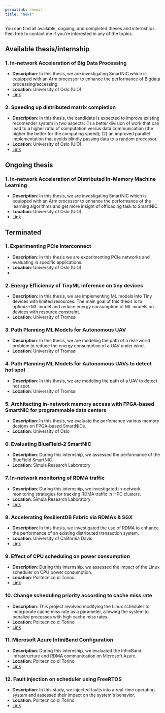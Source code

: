 ```yaml
---
permalink: /news/
title: "News"
---
```

You can find all available, ongoing, and completed theses and internships. Feel free to contact me if you're interested in any of the topics.

## Available thesis/internship

### 1. **In-network Acceleration of Big Data Processing**   
   - **Description**: In this thesis, we are investigating SmartNIC which is equipped with an Arm processor
      to enhance the performance of Bigdata processing/accessing.
   - **Location**: University of Oslo (UiO)
   - [Link](https://www.mn.uio.no/ifi/studier/masteroppgaver/nd/in-network-acceleration-of-big-data-processing.html)

### 2. **Speeding up distributed matrix completion**   
   - **Description**: In this thesis, the candidate is expected to improve existing recomender system in two aspects: (1) a better division of work that can lead to a higher ratio of computation versus data communication (the higher the better for the computing speed); (2) an improved parallel implementation that avoids blindly passing data to a random processor.
   - **Location**: University of Oslo (UiO)
   - [Link](https://www.mn.uio.no/ifi/studier/masteroppgaver/scml/distributed-matrix-completion.html)

## Ongoing thesis

### 1. **In-network Acceleration of Distributed In-Memory Machine Learning**   
   - **Description**: In this thesis, we are investigating SmartNIC which is equipped with an Arm processor
      to enhance the performance of the learning algorithms and get more insight of offloading task to SmartNIC.
   - **Location**: University of Oslo (UiO) 
   - [Link](https://www.mn.uio.no/ifi/studier/masteroppgaver/nd/in-network-acceleration-of-distributed-in-memory-m.html)


## Terminated

### 1. **Experimenting PCIe interconnect**   
   - **Description**: In this thesis we are experimenting PCIe networks and evaluating in specific applications. 
   - **Location**: University of Oslo (UiO)
   - 
### 2. **Energy Efficiency of TinyML inference on tiny devices**   
   - **Description**: In this thesis, we are implementing ML models into Tiny devices with limited resources.
      The main goal of this thesis is to optimize ML model and reduce energy consumption of ML models on devices with resource constraint.
   - **Location**: University of Tromsø     

### 3. **Path Planning ML Models for Autonomous UAV**   
   - **Description**: In this thesis, we are modeling the path of a real-world problem to reduce the energy consumption of a UAV under wind.
   - **Location**: University of Tromsø 
    
### 4. **Path Planning ML Models for Autonomous UAVs to detect hot spot**   
   - **Description**: In this thesis, we are modeling the path of a UAV to detect hot spot.
   - **Location**: University of Tromsø


### 5. **Architecting In-network memory access with FPGA-based SmartNIC for programmable data centers**   
   - **Description**: In this thesis, we evaluate the perfomance various memory designs on FPGA-based SmartNICs.
   - **Location**: University of Oslo


### 6. **Evaluating BlueField-2 SmartNIC**   
   - **Description**: During this internship, we assessed the performance of the BlueField SmartNIC.
   - **Location**: Simula Research Laboratory

### 7. **In-network monitoring of RDMA traffic**   
   - **Description**: During this internship, we investigated in-network monitoring strategies for tracking RDMA traffic in HPC clusters.
   - **Location**: Simula Research Laboratory
   - [Link](https://link.springer.com/chapter/10.1007/978-3-031-57942-4_35)

### 8. **Accelerating ResilientDB Fabric via RDMAs & SGX**   
   - **Description**: In this thesis, we investigated the use of RDMA to enhance the performance of an existing distributed transaction system.
   - **Location**: University of California Davis
   - [Link](https://expolab.resilientdb.com/)

### 9. Effect of CPU scheduling on power consumption
  - **Description**: During this internship, we assessed the impact of the Linux scheduler on CPU power consumption.
  - **Location**: Politecnico di Torino
  - [Link](https://www.researchgate.net/publication/383057487_Effect_of_CPU_scheduling_on_power_consumption)
    
### 10. Change scheduling priority according to cache miss rate
  - **Description**: This project involved modifying the Linux scheduler to incorporate cache miss rate as a parameter, allowing the system to penalize processes with high cache miss rates.
  - **Location**: Politecnico di Torino
  - [Link](https://www.researchgate.net/publication/383057404_Change_scheduling_priority_according_to_cache_miss_rate)

### 11. Microsoft Azure InfiniBand Configuration
   - **Description**: During this internship, we evaluated the InfiniBand infrastructure and RDMA communication on Microsoft Azure.
  - **Location**: Politecnico di Torino
  - [Link](https://www.researchgate.net/publication/358500882_Politecnico_di_Torino_Microsoft_Azure_InfiniBand_Configuration_technical_report_Advisor_Masoud_Hemmatpour_system_Programming_course_project)

### 12. Fault injection on scheduler using FreeRTOS
  - **Description**: In this study, we injected faults into a real-time operating system and assessed their impact on the system's behavior.
  - **Location**: Politecnico di Torino
  - [Link](https://www.researchgate.net/publication/383794179_Operating_systems_Fault_injection_on_scheduler_using_FreeRTOS)
 




 








